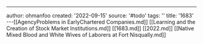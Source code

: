 ---
author: ohmanfoo
created: '2022-09-15'
source: '#todo'
tags: ''
title: '1683'
---[[AgencyProblems in EarlyChartered Companies.md]]
[[Learning and the Creation of Stock Market Institutions.md]]
[[1683.md]]
[[2022.md]]
[[Native Mixed Blood and White Wives of Laborers at Fort Nisqually.md]]
